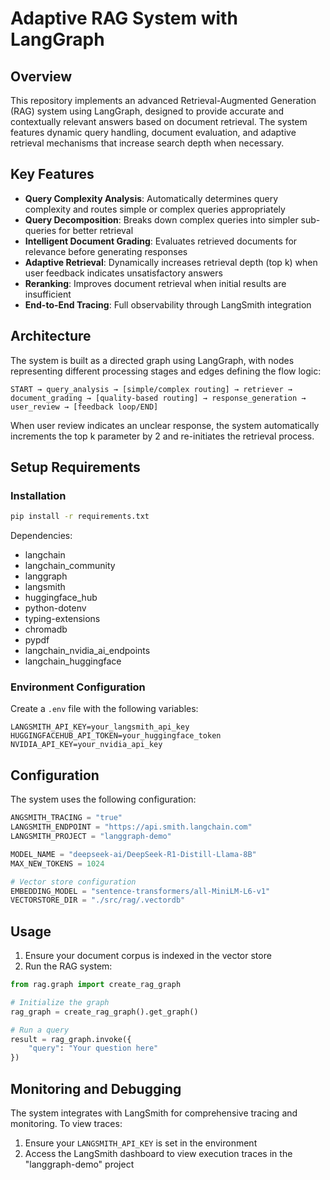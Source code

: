 # Adaptive RAG System with LangGraph

## Overview

This repository implements an advanced Retrieval-Augmented Generation (RAG) system using LangGraph, designed to provide accurate and contextually relevant answers based on document retrieval. The system features dynamic query handling, document evaluation, and adaptive retrieval mechanisms that increase search depth when necessary.

## Key Features

- **Query Complexity Analysis**: Automatically determines query complexity and routes simple or complex queries appropriately
- **Query Decomposition**: Breaks down complex queries into simpler sub-queries for better retrieval
- **Intelligent Document Grading**: Evaluates retrieved documents for relevance before generating responses
- **Adaptive Retrieval**: Dynamically increases retrieval depth (top k) when user feedback indicates unsatisfactory answers
- **Reranking**: Improves document retrieval when initial results are insufficient
- **End-to-End Tracing**: Full observability through LangSmith integration

## Architecture

The system is built as a directed graph using LangGraph, with nodes representing different processing stages and edges defining the flow logic:

```
START → query_analysis → [simple/complex routing] → retriever → document_grading → [quality-based routing] → response_generation → user_review → [feedback loop/END]
```

When user review indicates an unclear response, the system automatically increments the top k parameter by 2 and re-initiates the retrieval process.

## Setup Requirements

### Installation

```bash
pip install -r requirements.txt
```

Dependencies:
- langchain
- langchain_community
- langgraph
- langsmith
- huggingface_hub
- python-dotenv
- typing-extensions
- chromadb
- pypdf
- langchain_nvidia_ai_endpoints
- langchain_huggingface

### Environment Configuration

Create a `.env` file with the following variables:

```
LANGSMITH_API_KEY=your_langsmith_api_key
HUGGINGFACEHUB_API_TOKEN=your_huggingface_token
NVIDIA_API_KEY=your_nvidia_api_key
```

## Configuration

The system uses the following configuration:

```python
ANGSMITH_TRACING = "true"
LANGSMITH_ENDPOINT = "https://api.smith.langchain.com"
LANGSMITH_PROJECT = "langgraph-demo"

MODEL_NAME = "deepseek-ai/DeepSeek-R1-Distill-Llama-8B"
MAX_NEW_TOKENS = 1024

# Vector store configuration
EMBEDDING_MODEL = "sentence-transformers/all-MiniLM-L6-v1"
VECTORSTORE_DIR = "./src/rag/.vectordb"
```

## Usage

1. Ensure your document corpus is indexed in the vector store
2. Run the RAG system:

```python
from rag.graph import create_rag_graph

# Initialize the graph
rag_graph = create_rag_graph().get_graph()

# Run a query
result = rag_graph.invoke({
    "query": "Your question here"
})
```

## Monitoring and Debugging

The system integrates with LangSmith for comprehensive tracing and monitoring. To view traces:

1. Ensure your `LANGSMITH_API_KEY` is set in the environment
2. Access the LangSmith dashboard to view execution traces in the "langgraph-demo" project


